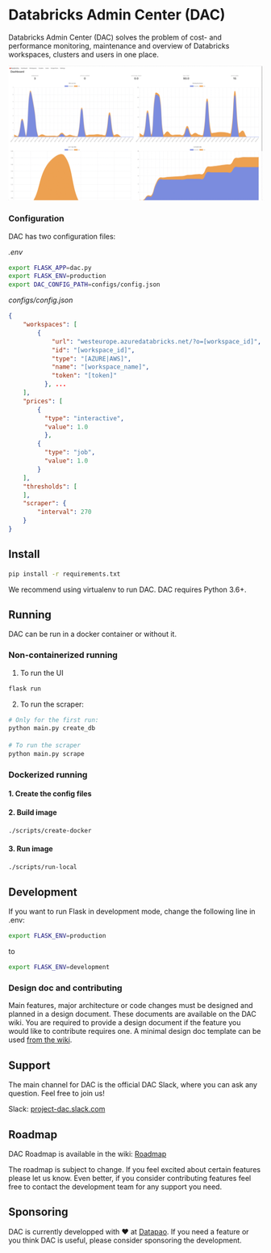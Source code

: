 # Databricks Admin Center (DAC)
Databricks Admin Center (DAC) solves the problem of cost- and performance monitoring, maintenance and overview of Databricks workspaces, clusters and users in one place.

![](img/screencast.gif)


### Configuration
DAC has two configuration files:

_.env_
```bash
export FLASK_APP=dac.py
export FLASK_ENV=production
export DAC_CONFIG_PATH=configs/config.json
```
_configs/config.json_
```json
{
    "workspaces": [
        {
            "url": "westeurope.azuredatabricks.net/?o=[workspace_id]",
            "id": "[workspace_id]",
            "type": "[AZURE|AWS]",
            "name": "[workspace_name]",
            "token": "[token]"
          }, ...
    ],
    "prices": [
        {
          "type": "interactive",
          "value": 1.0
          },
        {
          "type": "job",
          "value": 1.0
        }
    ],
    "thresholds": [
    ],
    "scraper": {
        "interval": 270
    }
}
```

## Install

```bash
pip install -r requirements.txt
```

We recommend using virtualenv to run DAC. DAC requires Python 3.6+.

## Running
DAC can be run in a docker container or without it.
### Non-containerized running
1. To run the UI

```bash
flask run
```

2. To run the scraper:

```bash
# Only for the first run:
python main.py create_db

# To run the scraper
python main.py scrape
```

### Dockerized running

#### 1. Create the config files

#### 2. Build image
```bash
./scripts/create-docker
```
#### 3. Run image
```bash
./scripts/run-local
```

## Development

If you want to run Flask in development mode, change the following line in .env:

```bash
export FLASK_ENV=production
```

to

```bash
export FLASK_ENV=development
```

### Design doc and contributing

Main features, major architecture or code changes must be designed and planned in a design document. These documents are available on the DAC wiki. You are required to provide a design document if the feature you would like to contribute requires one. A minimal design doc template can be used [from the wiki](https://github.com/datapao/dac/wiki/Design-doc-template).

## Support

The main channel for DAC is the official DAC Slack, where you can ask any question. Feel free to join us!

Slack: [project-dac.slack.com](https://project-dac.slack.com)

## Roadmap

DAC Roadmap is available in the wiki: [Roadmap](https://github.com/datapao/dac/wiki/Roadmap)

The roadmap is subject to change. If you feel excited about certain features please let us know. Even better, if you consider contributing features feel free to contact the development team for any support you need.

## Sponsoring

DAC is currently developped with ❤️ at [Datapao](https://datapao.com). If you need a feature or you think DAC is useful, please consider sponsoring the development.
